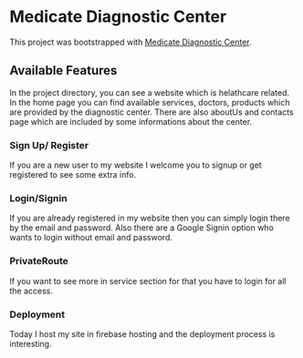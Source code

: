 # Medicate Diagnostic Center

This project was bootstrapped with [Medicate Diagnostic Center](https://medicate-diagnostic-center.web.app/).

## Available Features

In the project directory, you can see a website which is helathcare related. In the home page you can find available services, doctors, products which are provided by the diagnostic center. There are also aboutUs and contacts page which are included by some informations about the center.

### Sign Up/ Register

If you are a new user to my website I welcome you to signup or get registered to see some extra info.

### Login/Signin

If you are already registered in my website then you can simply login there by the email and password. Also there are a Google Signin option who wants to login without email and password.

### PrivateRoute

If you want to see more in service section for that you have to login for all the access.

### Deployment

Today I host my site in firebase hosting and the deployment process is interesting.


